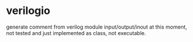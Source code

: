 # verilogio

generate comment from verilog module input/output/inout
at this moment, not tested and just implemented as class, not executable.
